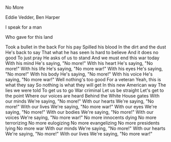 No More

Eddie Vedder, Ben Harper<p>

I speak for a man<p>
Who gave for this land<p>
Took a bullet in the back
For his pay
Spilled his blood
In the dirt and the dust
He's back to say
That what he has seen
Is hard to believe
And it does no good
To just pray
He asks of us to stand
And we must end this war today
With his mind
He's saying, "No more!"
With his heart
He's saying, "No more!"
With his life
He's saying, "No more war!"
With his eyes
He's saying, "No more!"
With his body
He's saying, "No more!"
With his voice
He's saying, "No more war!"
Well nothing's too good
For a veteran
Yeah, this is what they say
So nothing is what they will get
In this new American way
The lies we were told
To get us to go
War criminal
Let us be straight
Let's get to the point
Where our voices are heard
Behind the White House gates
With our minds
We're saying, "No more!"
With our hearts
We're saying, "No more!"
With our lives
We're saying, "No more war!"
With our eyes
We're saying, "No more!"
With our bodies
We're saying, "No more!"
With our voices
We're saying, "No more war!"
No more innocents dying
No more terrorizing
No more eulogizing
No more evangelizing
No more presidents lying
No more war
With our minds
We're saying, "No more!"
With our hearts
We're saying, "No more!"
With our lives
We're saying, "No more war!"
